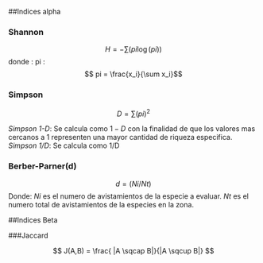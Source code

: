 ##Indices alpha
### Shannon 
$$H= -\sum (pi \log(pi))$$
donde :
pi : $$ pi = \frac{x_i}{\sum x_i}$$

### Simpson

$$ D = \sum (pi)^2$$

*Simpson 1-D*: Se calcula como $1-D$ con la finalidad de que los valores mas cercanos a 1 representen una mayor cantidad de riqueza especifica.
*Simpson 1/D*: Se calcula como 1/D 

### Berber-Parner(d)

$$d= (Ni/Nt)$$
Donde: 
$Ni$ es el numero de avistamientos de la especie a evaluar.
$Nt$ es el numero total de avistamientos de la especies en la zona.


##Indices Beta

###Jaccard

$$ J(A,B) = \frac{ |A \sqcap B|}{|A \sqcup  B|} $$
